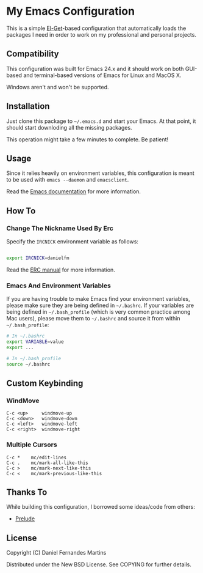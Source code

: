 # My Emacs Configuration

This is a simple [El-Get](https://github.com/dimitri/el-get)-based
configuration that automatically loads the packages I need in order to work
on my professional and personal projects.


## Compatibility

This configuration was built for Emacs 24.x and it should work on both
GUI-based and terminal-based versions of Emacs for Linux and MacOS X.

Windows aren't and won't be supported.


## Installation

Just clone this package to `~/.emacs.d` and start your Emacs. At that point,
it should start downloding all the missing packages.

This operation might take a few minutes to complete. Be patient!


## Usage

Since it relies heavily on environment variables, this configuration is
meant to be used with `emacs --daemon` and `emacsclient`.

Read the [Emacs documentation](http://www.gnu.org/software/emacs/manual/html_node/emacs/Emacs-Server.html)
for more information.


## How To

### Change The Nickname Used By Erc

Specify the `IRCNICK` environment variable as follows:

````bash

export IRCNICK=danielfm
````

Read the [ERC manual](http://www.gnu.org/software/emacs/manual/html_mono/erc.html)
for more information.


### Emacs And Environment Variables

If you are having trouble to make Emacs find your environment variables, please
make sure they are being defined in `~/.bashrc`. If your variables are being
defined in `~/.bash_profile` (which is very common practice among Mac users),
please move them to `~/.bashrc` and source it from within `~/.bash_profile`:

````bash
# In ~/.bashrc
export VARIABLE=value
export ...

# In ~/.bash_profile
source ~/.bashrc
````

## Custom Keybinding

### WindMove

````
C-c <up>     windmove-up
C-c <down>   windmove-down
C-c <left>   windmove-left
C-c <right>  windmove-right
````


### Multiple Cursors

````
C-c *    mc/edit-lines
C-c .    mc/mark-all-like-this
C-c >    mc/mark-next-like-this
C-c <    mc/mark-previous-like-this
````


## Thanks To

While building this configuration, I borrowed some ideas/code from others:

* [Prelude](https://github.com/bbatsov/prelude)


## License

Copyright (C) Daniel Fernandes Martins

Distributed under the New BSD License. See COPYING for further details.
